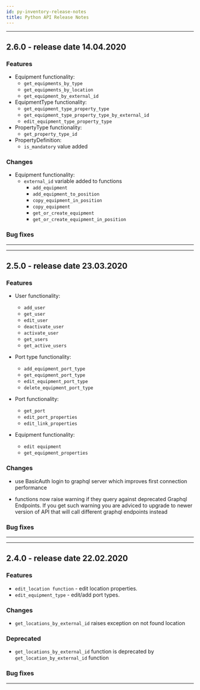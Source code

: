 ```yaml
---
id: py-inventory-release-notes
title: Python API Release Notes
---
```


<!--
***
This is template for release notes
# new version number
 Features
 Changes
 Deprecated
 Removed
 Bug fixes
***
-->

***
## 2.6.0 - release date 14.04.2020
### Features
- Equipment functionality:
    - `get_equipments_by_type`
    - `get_equipments_by_location`
    - `get_equipment_by_external_id`
- EquipmentType functionality:
    - `get_equipment_type_property_type`
    - `get_equipment_type_property_type_by_external_id`
    - `edit_equipment_type_property_type`
- PropertyType functionality:
    - `get_property_type_id`
- PropertyDefinition:
    - `is_mandatory` value added
### Changes
- Equipment functionality:
    - `external_id` variable added to functions
        - `add_equipment`
        - `add_equipment_to_position`
        - `copy_equipment_in_position`
        - `copy_equipment`
        - `get_or_create_equipment`
        - `get_or_create_equipment_in_position`
### Bug fixes
***


***
## 2.5.0 - release date 23.03.2020
### Features

- User functionality:
    - `add_user`
    - `get_user`
    - `edit_user`
    - `deactivate_user`
    - `activate_user`
    - `get_users`
    - `get_active_users`

- Port type functionality:
    - `add_equipment_port_type`
    - `get_equipment_port_type`
    - `edit_equipment_port_type`
    - `delete_equipment_port_type`

- Port functionality:
    - `get_port`
    - `edit_port_properties`
    - `edit_link_properties`

- Equipment functionality:
    - `edit equipment`
    - `get_equipment_properties`
### Changes
- use BasicAuth login to graphql server which improves first connection performance

- functions now raise warning if they query against deprecated Graphql Endpoints. If you get such warning you are adviced to upgrade to newer version of API that will call different graphql endpoints instead
### Bug fixes
***


***
## 2.4.0 - release date 22.02.2020
### Features
- `edit_location function` - edit location properties.
- `edit_equipment_type` - edit/add port types.

### Changes
- `get_locations_by_external_id` raises exception on not found location
### Deprecated
- `get_locations_by_external_id` function is deprecated by `get_location_by_external_id` function
### Bug fixes
***
